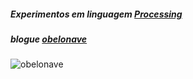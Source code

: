 ##### Experimentos em linguagem [Processing](https://www.processing.org/)
##### blogue [obelonave](http://obelonave.tumblr.com/)
![obelonave](https://raw.githubusercontent.com/wsilverio/exp-P5/master/obelonave.png)
